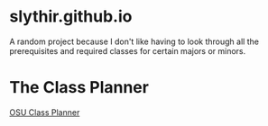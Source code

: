 # slythir.github.io
A random project because I don't like having to look through all the prerequisites and required classes for certain majors or minors.

# The Class Planner
[OSU Class Planner](https://slythir.github.io/osu-class-planner/index.html)